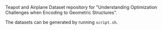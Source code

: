 Teapot and Airplane Dataset repository for "Understanding Optimization Challenges when Encoding to Geometric Structures".

The datasets can be generated by running `script.sh`.

